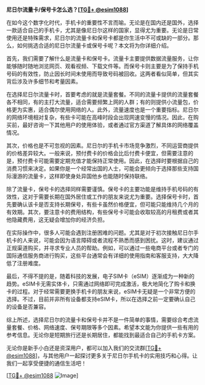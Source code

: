 **尼日尔流量卡/保号卡怎么选？[[TG💪+ @esim1088](https://t.me/s/esim1088)]**

在如今这个数字化时代，手机卡的重要性不言而喻。无论是在国内还是国外，选择一款适合自己的手机卡，尤其是像尼日尔这样的国家，显得尤为重要。无论是日常使用还是特殊需求，尼日尔的流量卡和保号卡都是你生活中不可或缺的一部分。那么，如何挑选合适的尼日尔流量卡或保号卡呢？本文将为你详细介绍。

首先，我们需要了解什么是流量卡和保号卡。流量卡主要提供数据流量服务，让你能够随时随地浏览网页、观看视频、下载文件等。而保号卡则主要是为了保持手机号码的有效性，防止因长时间未使用而导致号码被回收。这两者看似简单，但其实背后涉及许多细节和考量因素。

在选择尼日尔流量卡时，首要考虑的就是流量套餐。不同的流量卡提供的流量套餐各不相同，有的主打大流量，适合需要频繁上网的人群；有的则提供小流量包，价格更为实惠，适合偶尔使用网络的人。此外，流量速度也是一个重要指标。尼日尔的网络环境相对复杂，有些卡可能在高峰时段会出现网速变慢的情况。因此，在购买前，最好咨询一下其他用户的使用体验，或者通过官方渠道了解具体的网络覆盖情况。

其次，价格也是不可忽视的因素。尼日尔的手机卡市场竞争激烈，不同运营商提供的价格差异较大。一般来说，预付费卡的价格会比后付费卡便宜，但需要注意的是，预付费卡可能需要定期充值才能保持正常使用。因此，在选择时要根据自己的消费习惯来决定。如果你是一个经常出国的人士，可能会更倾向于选择那些支持国际漫游的流量卡，这样即使身处异国他乡也能随时保持联络。

除了流量卡，保号卡的选择同样需要谨慎。保号卡的主要功能是维持手机号码的有效性，这对于需要长期在国外居住或工作的朋友来说尤为重要。选择保号卡时，首先要确认该卡是否支持长期保号，有些卡虽然价格便宜，但可能只能维持几个月的有效期。其次，要注意卡的费用结构，有些保号卡可能会收取较高的月租费或者其他隐藏费用，这无疑会增加你的经济负担。

在实际操作中，很多人可能会遇到注册困难的问题。尤其是对于初次接触尼日尔手机卡的人来说，可能会因为语言障碍或者流程不熟悉而感到困扰。这时，建议通过正规渠道购买，并寻求专业人员的帮助。例如，可以通过一些电商平台或者专门的国际通信服务商进行购买，这些平台通常会有详细的使用指南和客服支持，大大降低了注册难度。

最后，不得不提的是，随着科技的发展，电子SIM卡（eSIM）逐渐成为一种新的趋势。eSIM卡无需实体卡，只需通过网络即可完成激活，极大地简化了购卡和换卡的过程。对于经常需要更换手机卡的朋友来说，eSIM卡无疑是一个非常方便的选择。不过，目前并非所有设备都支持eSIM卡，所以在选择之前一定要确认自己的设备是否兼容。

综上所述，选择尼日尔的流量卡和保号卡并不是一件简单的事情，需要综合考虑流量套餐、价格、网络速度、保号期限等多个因素。希望本文能为你提供一些有用的参考信息。无论你是短期旅行还是长期居住，都能找到最适合自己的手机卡方案。

无论你是新手小白还是资深用户，都可以加入我们的交流群[[TG💪+ @esim1088](https://t.me/s/esim1088)]，与其他用户一起探讨更多关于尼日尔手机卡的实用技巧和心得。让我们一起享受便捷的通信生活吧！

[[TG💪+ @esim1088](https://t.me/s/esim1088) ![Image](https://i.postimg.cc/4NQfJmqS/Snipaste-2025-05-13-00-14-12.png)]